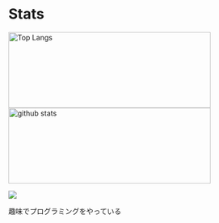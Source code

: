 # Stats
<p align="left"> 
  <img alt="Top Langs" height="150px" width="400px" src="https://github-readme-stats.vercel.app/api/top-langs/?username=Koala-Mana&layout=compact&show_icons=true&theme=onedark" />
  <img alt="github stats" height="150px" width="400px" src="https://github-readme-stats.vercel.app/api?username=Koala-Mana&theme=tokyonight&show_icons=ture" />
</p>

![](http://github-profile-summary-cards.vercel.app/api/cards/profile-details?username=Koala-Mana&theme=2077)

 趣味でプログラミングをやっている
